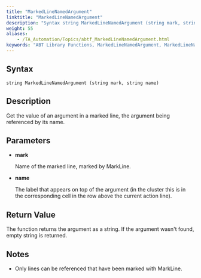 ```yaml
--- 
title: "MarkedLineNamedArgument"
linktitle: "MarkedLineNamedArgument"
description: "Syntax string MarkedLineNamedArgument (string mark, string name) Description Get the value of an argument in a marked line, the argument being referenced by its name. Parameters mark Name of the ..."
weight: 55
aliases: 
    - /TA_Automation/Topics/abtf_MarkedLineNamedArgument.html
keywords: "ABT Library Functions, MarkedLineNamedArgument, MarkedLineNamedArgument (ABT library function)"
---
```


## Syntax

`string MarkedLineNamedArgument (string mark, string name)`

## Description

Get the value of an argument in a marked line, the argument being referenced by its name.

## Parameters

-   **mark**

    Name of the marked line, marked by MarkLine.

-   **name**

    The label that appears on top of the argument \(in the cluster this is in the corresponding cell in the row above the current action line\).


## Return Value

The function returns the argument as a string. If the argument wasn't found, empty string is returned.

## Notes

-   Only lines can be referenced that have been marked with MarkLine.




